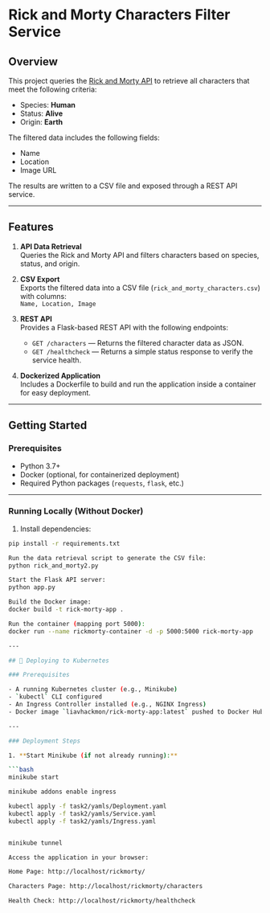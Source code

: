 # Rick and Morty Characters Filter Service

## Overview

This project queries the [Rick and Morty API](https://rickandmortyapi.com/documentation/#rest) to retrieve all characters that meet the following criteria:

- Species: **Human**
- Status: **Alive**
- Origin: **Earth**

The filtered data includes the following fields:

- Name
- Location
- Image URL

The results are written to a CSV file and exposed through a REST API service.

---

## Features

1. **API Data Retrieval**  
   Queries the Rick and Morty API and filters characters based on species, status, and origin.

2. **CSV Export**  
   Exports the filtered data into a CSV file (`rick_and_morty_characters.csv`) with columns:  
   `Name, Location, Image`

3. **REST API**  
   Provides a Flask-based REST API with the following endpoints:
   - `GET /characters` — Returns the filtered character data as JSON.
   - `GET /healthcheck` — Returns a simple status response to verify the service health.

4. **Dockerized Application**  
   Includes a Dockerfile to build and run the application inside a container for easy deployment.

---

## Getting Started

### Prerequisites

- Python 3.7+
- Docker (optional, for containerized deployment)
- Required Python packages (`requests`, `flask`, etc.)

---

### Running Locally (Without Docker)

1. Install dependencies:

```bash
pip install -r requirements.txt

Run the data retrieval script to generate the CSV file:
python rick_and_morty2.py

Start the Flask API server:
python app.py

Build the Docker image:
docker build -t rick-morty-app .

Run the container (mapping port 5000):
docker run --name rickmorty-container -d -p 5000:5000 rick-morty-app

---

## 🚀 Deploying to Kubernetes

### Prerequisites

- A running Kubernetes cluster (e.g., Minikube)
- `kubectl` CLI configured
- An Ingress Controller installed (e.g., NGINX Ingress)
- Docker image `liavhackmon/rick-morty-app:latest` pushed to Docker Hub

---

### Deployment Steps

1. **Start Minikube (if not already running):**

```bash
minikube start

minikube addons enable ingress

kubectl apply -f task2/yamls/Deployment.yaml
kubectl apply -f task2/yamls/Service.yaml
kubectl apply -f task2/yamls/Ingress.yaml


minikube tunnel

Access the application in your browser:

Home Page: http://localhost/rickmorty/

Characters Page: http://localhost/rickmorty/characters

Health Check: http://localhost/rickmorty/healthcheck

